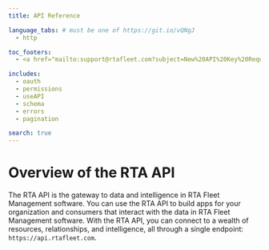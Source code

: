 ```yaml
---
title: API Reference

language_tabs: # must be one of https://git.io/vQNgJ
  - http

toc_footers:
  - <a href="mailto:support@rtafleet.com?subject=New%20API%20Key%20Request&body=Support%2C%20%0APlease%20generate%20a%20new%20RTA%20Graph%20API%20application%20named%20%5BYOUR%20NAME%20HERE%5D.%0A%0AThe%20following%20permissions%20are%20required%3A%20%0A%0A*%20%5BPERMISSION%201%5D%20%0A*%20%5BPERMISSION%202%5D%20%0A%0ACalls%20to%20the%20API%20will%20use%20the%20following%20RTA%20Desktop%20Username%3A%20%5BDESIRED%20USERNAME%20HERE%5D%0A%0AThanks%21%20%0A">Sign Up for a Developer Key</a>

includes:
  - oauth
  - permissions
  - useAPI
  - schema
  - errors
  - pagination

search: true
---
```


# Overview of the RTA API

The RTA API is the gateway to data and intelligence in RTA Fleet Management software. You can use the RTA API to build apps for your organization and consumers that interact with the data in RTA Fleet Management software. With the RTA API, you can connect to a wealth of resources, relationships, and intelligence, all through a single endpoint: `https://api.rtafleet.com`.